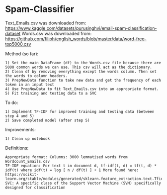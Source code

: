 # Spam-Classifier

Text_Emails.csv was downloaded from: https://www.kaggle.com/datasets/purusinghvi/email-spam-classification-dataset
Words.csv was downloaded from: https://github.com/filiph/english_words/blob/master/data/word-freq-top5000.csv

Method (so far):

	1) Set the main DataFrame (df) to the Words.csv file because there are 5000 common words we can use. This csv will act as the dictionary.
	2) Clean df by removing everything except the words column. Then set the words to column headers.
	3) PrepNewData function to take new data and get the frequency of each token in an input text
	4) Use PrepNewData to fit Text_Emails.csv into an appropriate format.
	5) Fit training and testing data to a SVC

To do:

	1) Implement TF-IDF for improved training and testing data (between step 4 and 5)
	2) Save completed model (after step 5)

Improvements:

	1) Clean up notebook

Definitions:

	Appropriate format: Columns: 3000 lemmatised words from Wordcount_Emails.csv
	TF-IDF equation: For text t in document d, tf-idf(t, d) = tf(t, d) * idf(t) where idf(t) = log [ n / df(t) ] + 1 More found here: https://scikit-learn.org/stable/modules/generated/sklearn.feature_extraction.text.TfidfTransformer.html
	SVC: A specific class of the Support Vector Machine (SVM) specifically designed for classification
